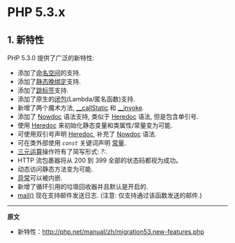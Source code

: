 # PHP 5.3.x

## 1. 新特性

PHP 5.3.0 提供了广泛的新特性:

- 添加了[命名空间](http://php.net/manual/zh/language.namespaces.php)的支持.
- 添加了[静态晚绑定](http://php.net/manual/zh/language.oop5.late-static-bindings.php)支持.
- 添加了[跳标签](http://php.net/manual/zh/control-structures.goto.php)支持.
- 添加了原生的[闭包](http://php.net/manual/zh/functions.anonymous.php)(Lambda/匿名函数)支持.
- 新增了两个魔术方法, [\_\_callStatic](http://php.net/manual/zh/language.oop5.overloading.php#language.oop5.overloading.methods) 和 [\_\_invoke](http://php.net/manual/zh/language.oop5.magic.php#language.oop5.magic.invoke).
- 添加了 [Nowdoc](http://php.net/manual/zh/language.types.string.php#language.types.string.syntax.nowdoc) 语法支持, 类似于 [Heredoc](http://php.net/manual/zh/language.types.string.php#language.types.string.syntax.heredoc) 语法, 但是包含单引号.
- 使用 [Heredoc](http://php.net/manual/zh/language.types.string.php#language.types.string.syntax.heredoc) 来初始化静态变量和类属性/常量变为可能.
- 可使用双引号声明 [Heredoc](http://php.net/manual/zh/language.types.string.php#language.types.string.syntax.heredoc), 补充了 [Nowdoc](http://php.net/manual/zh/language.types.string.php#language.types.string.syntax.nowdoc) 语法.
- 可在类外部使用 _`const`_ 关键词声明 [常量](http://php.net/manual/zh/language.constants.syntax.php).
- [三元运算](http://php.net/manual/zh/language.operators.comparison.php#language.operators.comparison.ternary)操作符有了简写形式: _?:_.
- HTTP 流包裹器将从 200 到 399 全部的状态码都视为成功。
- 动态访问静态方法变为可能.
- [异常](http://php.net/manual/zh/language.exceptions.php)可以被内嵌.
- 新增了循环引用的垃圾回收器并且默认是开启的.
- [mail()](http://php.net/manual/zh/function.mail.php) 现在支持邮件发送日志. (注意: 仅支持通过该函数发送的邮件.)

----

**原文**

- 新特性：http://php.net/manual/zh/migration53.new-features.php